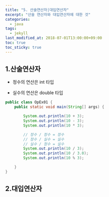 ```yaml
---
title: "5. 산술연산자|대입연산자"
excerpt: "산술 연산자와 대입연산자에 대한 것"
categories:
  - java
tags:
  - jekyll
last_modified_at: 2018-07-01T13:00:00+09:00
toc: true
toc_sticky: true
---
```


## 1.산술연산자

- 정수의 연산은 int 타입

* 실수의 연산은 double 타입

```java
public class OpEx01 {
	public static void main(String[] args) {

		System.out.println(10 + 3);
		System.out.println(10 - 3);
		System.out.println(10 * 3);

		// 정수 / 정수 = 정수
		// 정수 / 실수 = 실수
		// 실수 / 정수 = 실수
		System.out.println(10 / 3);
		System.out.println(10 / 3.0);
		System.out.println(10 % 3);

	}
}

```

## 2.대입연산자
